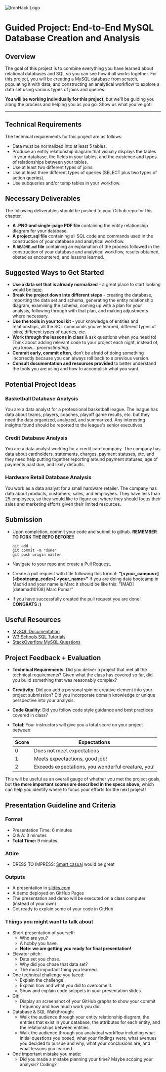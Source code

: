 ![IronHack Logo](https://s3-eu-west-1.amazonaws.com/ih-materials/uploads/upload_d5c5793015fec3be28a63c4fa3dd4d55.png)

# Guided Project: End-to-End MySQL Database Creation and Analysis

## Overview

The goal of this project is to combine everything you have learned about relational databases and SQL so you can see how it all works together. For this project, you will be creating a MySQL database from scratch, populating it with data, and constructing an analytical workflow to explore a data set using various types of joins and queries.

**You will be working individually for this project**, but we'll be guiding you along the process and helping you as you go. Show us what you've got!

---

## Technical Requirements

The technical requirements for this project are as follows:

* Data must be normalized into at least 5 tables.
* Produce an entity relationship diagram that visually displays the tables in your database, the fields in your tables, and the existence and types of relationships between your tables.
* Use at least two different types of joins.
* Use at least three different types of queries (SELECT plus two types of action queries).
* Use subqueries and/or temp tables in your workflow.

## Necessary Deliverables

The following deliverables should be pushed to your Github repo for this chapter.

* **A .PNG and single-page PDF file** containing the entity relationship diagram for your database.
* **A project.sql file** containing all SQL code and commands used in the construction of your database and analytical workflow.
* **A ``README.md`` file** containing an explanation of the process followed in the construction of your database and analytical workflow, results obtained, obstacles encountered, and lessons learned.

## Suggested Ways to Get Started

* **Use a data set that is already normalized** - a great place to start looking would be [here](https://relational.fit.cvut.cz/search?tableCount%5B%5D=0-10&tableCount%5B%5D=10-30&dataType%5B%5D=Numeric&databaseSize%5B%5D=KB&databaseSize%5B%5D=MB).
* **Break the project down into different steps** - creating the database, importing the data set and schema, generating the entity relationship diagram, examining the schema, coming up with a plan for your analysis, following through with that plan, and making adjustments where necessary.
* **Use the tools in your tool kit** - your knowledge of entities and relationships, all the SQL commands you've learned, different types of joins, different types of queries, etc.
* **Work through the lessons in class** & ask questions when you need to! Think about adding relevant code to your project each night, instead of, you know... _procrastinating_.
* **Commit early, commit often**, don’t be afraid of doing something incorrectly because you can always roll back to a previous version.
* **Consult documentation and resources provided** to better understand the tools you are using and how to accomplish what you want.

## Potential Project Ideas

### Basketball Database Analysis

You are a data analyst for a professional basketball league. The league has data about teams, players, coaches, playoff game results, etc. but they need the data organized, analyzed, and summarized. Any interesting insights found should be reported to the league's senior executives.

### Credit Database Analysis

You are a data analyst working for a credit card company. The company has data about cardholders, statements, charges, payment statuses, etc. and they need help putting together reporting around payment statuses, age of payments past due, and likely defaults.

### Hardware Retail Database Analysis

You work as a data analyst for a small hardware retailer. The company has data about products, customers, sales, and employees. They have less than 25 employees, so they would like to figure out where they should focus their sales and marketing efforts given their limited resources.

## Submission

- Upon completion, commit your code and submit to github. **REMEMBER TO FORK THE REPO BEFORE**!!

  ```
  git add .
  git commit -m "done"
  git push origin master
  ```

- Navigate to your repo and [create a Pull Request](https://help.github.com/articles/creating-a-pull-request/).
- Create a pull request with title following this format: **"[<your_campus>][<bootcamp_code>] <your_name>"**
  If you are doing data bootcamp in Madrid and your name is Marc it should be like this: "[MAD][datamad10108] Marc Pomar"
- If you have successfully created the pull request you are done!  **CONGRATS :)**

## Useful Resources

* [MySQL Documentation](https://dev.mysql.com/doc/)
* [W3 Schools SQL Tutorials](https://www.w3schools.com/sql/default.asp)
* [StackOverflow MySQL Questions](https://stackoverflow.com/questions/tagged/mysql)

## Project Feedback + Evaluation

* __Technical Requirements__: Did you deliver a project that met all the technical requirements? Given what the class has covered so far, did you build something that was reasonably complex?

* __Creativity__: Did you add a personal spin or creative element into your project submission? Did you incorporate domain knowledge or unique perspective into your analysis.

* __Code Quality__: Did you follow code style guidance and best practices covered in class?

* __Total__: Your instructors will give you a total score on your project between:

    **Score**|**Expectations**
    -----|-----
    0|Does not meet expectations
    1|Meets expectactions, good job!
    2|Exceeds expectations, you wonderful creature, you!

This will be useful as an overall gauge of whether you met the project goals, but __the more important scores are described in the specs above__, which can help you identify where to focus your efforts for the next project!

## Presentation Guideline and Criteria

### Format

* Presentation Time: 6 minutes
* Q & A: 3 minutes
* **Total Time:** 9 minutes

### Attire

* DRESS TO IMPRESS: [Smart casual](https://en.wikipedia.org/wiki/Smart_casual) would be great

### Outputs

* A presentation in [slides.com](https://slides.com/)
* A demo deployed on GitHub Pages
* The presentation and demo will be executed on a class computer (instead of your own)
* Get ready to explain some of your code in GitHub

### Things you might want to talk about

* Short presentation of yourself:
	* Who are you?
	* A hobby you have.
  * __Note: we are getting you ready for final presentation!__
* Elevator pitch:
  * Data set you chose.
  * Why did you chose that data set?
  * The most important thing you learned.
* One technical challenge you faced:
  * Explain the challenge.
  * Explain how and what you did to overcome it.
  * Show and explain code snippets in your presentation slides.
* Git:
  * Display an screenshot of your GitHub graphs to show your commit frequency and how much work you did.
* Database & SQL Walkthrough:
  * Walk the audience through your entity relationship diagram, the entities that exist in your database, the attributes for each entity, and the relationships between entities.
  * Walk the audience through you analytical workflow including what initial questions you posed, what your findings were, what avenues you decided to pursue and why, what your conclusions are, and what lessons you learned.
* One important mistake you made:
  * Did you made a mistake planning your time? Maybe scoping your analysis? Coding?